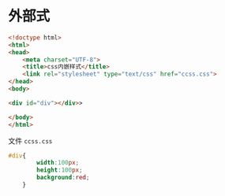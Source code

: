 外部式
=========

```html
<!doctype html>
<html>
<head>
	<meta charset="UTF-8">
	<title>css内嵌样式</title>
	<link rel="stylesheet" type="text/css" href="ccss.css">
</head>
<body>

<div id="div"></div>>

</body>
</html>
```

文件 `ccss.css`

```css
#div{
        width:100px;
        height:100px;
        background:red;
    }
````